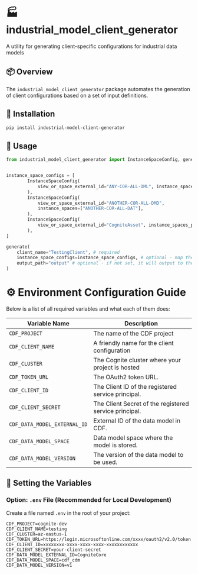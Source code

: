 # 🏭 industrial_model_client_generator

A utility for generating client-specific configurations for industrial data models

## 📦 Overview

The `industrial_model_client_generator` package automates the generation of client configurations based on a set of input definitions.

## 🚀 Installation

```bash
pip install industrial-model-client-generator
```

## 🚀 Usage

```python
from industrial_model_client_generator import InstanceSpaceConfig, generate


instance_space_configs = [
        InstanceSpaceConfig(
            view_or_space_external_id="ANY-COR-ALL-DML", instance_spaces_prefix="ANY-"
        ),
        InstanceSpaceConfig(
            view_or_space_external_id="ANOTHER-COR-ALL-DMD",
            instance_spaces=["ANOTHER-COR-ALL-DAT"],
        ),
        InstanceSpaceConfig(
            view_or_space_external_id="CogniteAsset", instance_spaces_prefix="GENERIC-"
        ),
]

generate(
    client_name="TestingClient", # required
    instance_space_configs=instance_space_configs, # optional - map the instance spaces to views to improve perf
    output_path="output" # optional - if not set, it will output to the client_name folder
)

```

# ⚙️ Environment Configuration Guide

Below is a list of all required variables and what each of them does:

| Variable Name                | Description                                            |
| ---------------------------- | ------------------------------------------------------ |
| `CDF_PROJECT`                | The name of the CDF project                            |
| `CDF_CLIENT_NAME`            | A friendly name for the client configuration           |
| `CDF_CLUSTER`                | The Cognite cluster where your project is hosted       |
| `CDF_TOKEN_URL`              | The OAuth2 token URL.                                  |
| `CDF_CLIENT_ID`              | The Client ID of the registered service principal.     |
| `CDF_CLIENT_SECRET`          | The Client Secret of the registered service principal. |
| `CDF_DATA_MODEL_EXTERNAL_ID` | External ID of the data model in CDF.                  |
| `CDF_DATA_MODEL_SPACE`       | Data model space where the model is stored.            |
| `CDF_DATA_MODEL_VERSION`     | The version of the data model to be used.              |

## 🔐 Setting the Variables

### Option: `.env` File (Recommended for Local Development)

Create a file named `.env` in the root of your project:

```env
CDF_PROJECT=cognite-dev
CDF_CLIENT_NAME=testing
CDF_CLUSTER=az-eastus-1
CDF_TOKEN_URL=https://login.microsoftonline.com/xxxx/oauth2/v2.0/token
CDF_CLIENT_ID=xxxxxxxx-xxxx-xxxx-xxxx-xxxxxxxxxxxx
CDF_CLIENT_SECRET=your-client-secret
CDF_DATA_MODEL_EXTERNAL_ID=CogniteCore
CDF_DATA_MODEL_SPACE=cdf_cdm
CDF_DATA_MODEL_VERSION=v1

```

